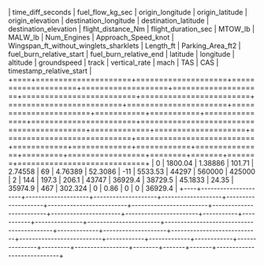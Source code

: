 
|   time_diff_seconds |   fuel_flow_kg_sec |   origin_longitude |   origin_latitude |   origin_elevation |   destination_longitude |   destination_latitude |   destination_elevation |   flight_distance_Nm |   flight_duration_sec |   MTOW_lb |   MALW_lb |   Num_Engines |   Approach_Speed_knot |   Wingspan_ft_without_winglets_sharklets |   Length_ft |   Parking_Area_ft2 |   fuel_burn_relative_start |   fuel_burn_relative_end |   latitude |   longitude |   altitude |   groundspeed |   track |   vertical_rate |   mach |   TAS |   CAS |   timestamp_relative_start |
+====+=====================+====================+====================+===================+====================+=========================+========================+=========================+======================+=======================+===========+===========+===============+=======================+==========================================+=============+====================+============================+==========================+============+=============+============+===============+=========+=================+========+=======+=======+============================+
|  0 |            1800.04  |           1.38886  |            101.71  |           2.74558 |                 69 |                 4.76389 |                52.3086 |                     -11 |              5533.53 |                 44297 |    560000 |    425000 |             2 |                   144 |                                    197.3 |       206.1 |            43747   |                    36929.4 |                  38729.5 |    45.1833 |    24.35    |    35974.9 |       467     | 302.324 |        0        |   0.86 |     0 |     0 |                    36929.4 |
+----+---------------------+--------------------+--------------------+-------------------+--------------------+-------------------------+------------------------+-------------------------+----------------------+-----------------------+-----------+-----------+---------------+-----------------------+------------------------------------------+-------------+--------------------+----------------------------+--------------------------+------------+-------------+------------+---------------+---------+-----------------+--------+-------+-------+----------------------------+
